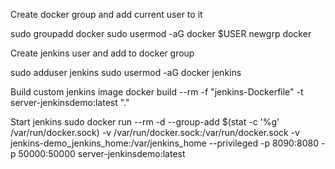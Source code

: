 Create docker group and add current user to it

sudo groupadd docker
sudo usermod -aG docker $USER
newgrp docker

Create jenkins user and add to docker group

sudo adduser jenkins
sudo usermod -aG docker jenkins

Build custom jenkins image
docker build --rm -f "jenkins-Dockerfile" -t server-jenkinsdemo:latest "."

Start jenkins
sudo docker run --rm -d --group-add $(stat -c '%g' /var/run/docker.sock) -v /var/run/docker.sock:/var/run/docker.sock -v jenkins-demo_jenkins_home:/var/jenkins_home --privileged -p 8090:8080 -p 50000:50000 server-jenkinsdemo:latest
